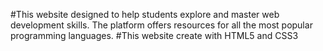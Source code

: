 #This website designed to help students explore and master web development skills. The platform offers resources for all the most popular programming languages.
#This website create with HTML5 and CSS3